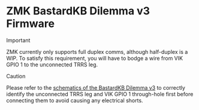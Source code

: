# ZMK BastardKB Dilemma v3 Firmware

> [!IMPORTANT]
> ZMK currently only supports full duplex comms, although half-duplex is a WIP.
> To satisfy this requirement, you will have to bodge a wire from VIK GPIO 1 to the unconnected TRRS leg.

> [!CAUTION]
> Please refer to the [schematics of the BastardKB Dilemma v3](https://github.com/Bastardkb/Dilemma/tree/5f852b3897f45f490570cc9028ca9680d5b83355/3x5_3) to correctly identify the unconnected TRRS leg and VIK GPIO 1 through-hole first before connecting them to avoid causing any electrical shorts.
